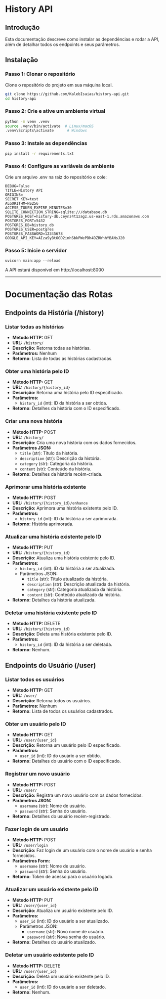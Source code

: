 # History API

## Introdução

Esta documentação descreve como instalar as dependências e rodar a API, além de detalhar todos os endpoints e seus parâmetros.

## Instalação

### Passo 1: Clonar o repositório

Clone o repositório do projeto em sua máquina local.

```bash
git clone https://github.com/KalebIsaias/history-api.git
cd history-api
```

### Passo 2: Crie e ative um ambiente virtual

```bash
python -m venv .venv
source .venv/bin/activate  # Linux/macOS
.venv\Scripts\activate      # Windows
```

### Passo 3: Instale as dependências

```bash
pip install -r requirements.txt
```

### Passo 4: Configure as variáveis de ambiente

Crie um arquivo .env na raiz do repositório e cole:

```
DEBUG=False
TITLE=History API
ORIGINS=
SECRET_KEY=test
ALGORITHM=HS256
ACCESS_TOKEN_EXPIRE_MINUTES=30
SQLITE_CONNECTION_STRING=sqlite:///database.db
POSTGRES_HOST=history-db.ceynz4t1zagz.us-east-1.rds.amazonaws.com
POSTGRES_PORT=5432
POSTGRES_DB=history_db
POSTGRES_USER=postgres
POSTGRES_PASSWORD=12345678
GOOGLE_API_KEY=AIzaSyBtOGD2imhSbkPWePDh4DZRWhhYBANsJ20
```

### Passo 5: Inicie o servidor

```
uvicorn main:app --reload
```

A API estará disponível em http://localhost:8000

---

# Documentação das Rotas

## Endpoints da História (/history)

### Listar todas as histórias

- **Método HTTP:** GET
- **URL:** `/history/`
- **Descrição:** Retorna todas as histórias.
- **Parâmetros:** Nenhum
- **Retorno:** Lista de todas as histórias cadastradas.

### Obter uma história pelo ID

- **Método HTTP:** GET
- **URL:** `/history/{history_id}`
- **Descrição:** Retorna uma história pelo ID especificado.
- **Parâmetros:** 
  - `history_id` (int): ID da história a ser obtida.
- **Retorno:** Detalhes da história com o ID especificado.

### Criar uma nova história

- **Método HTTP:** POST
- **URL:** `/history/`
- **Descrição:** Cria uma nova história com os dados fornecidos.
- **Parâmetros JSON:** 
  - `title` (str): Título da história.
  - `description` (str): Descrição da história.
  - `category` (str): Categoria da história.
  - `content` (str): Conteúdo da história.
- **Retorno:** Detalhes da história recém-criada.

### Aprimorar uma história existente

- **Método HTTP:** POST
- **URL:** `/history/{history_id}/enhance`
- **Descrição:** Aprimora uma história existente pelo ID.
- **Parâmetros:** 
  - `history_id` (int): ID da história a ser aprimorada.
- **Retorno:** História aprimorada.

### Atualizar uma história existente pelo ID

- **Método HTTP:** PUT
- **URL:** `/history/{history_id}`
- **Descrição:** Atualiza uma história existente pelo ID.
- **Parâmetros:** 
  - `history_id` (int): ID da história a ser atualizada.
  - Parâmetros JSON:
    - `title` (str): Título atualizado da história.
    - `description` (str): Descrição atualizada da história.
    - `category` (str): Categoria atualizada da história.
    - `content` (str): Conteúdo atualizado da história.
- **Retorno:** Detalhes da história atualizada.

### Deletar uma história existente pelo ID

- **Método HTTP:** DELETE
- **URL:** `/history/{history_id}`
- **Descrição:** Deleta uma história existente pelo ID.
- **Parâmetros:** 
  - `history_id` (int): ID da história a ser deletada.
- **Retorno:** Nenhum.

## Endpoints do Usuário (/user)

### Listar todos os usuários

- **Método HTTP:** GET
- **URL:** `/user/`
- **Descrição:** Retorna todos os usuários.
- **Parâmetros:** Nenhum
- **Retorno:** Lista de todos os usuários cadastrados.

### Obter um usuário pelo ID

- **Método HTTP:** GET
- **URL:** `/user/{user_id}`
- **Descrição:** Retorna um usuário pelo ID especificado.
- **Parâmetros:** 
  - `user_id` (int): ID do usuário a ser obtido.
- **Retorno:** Detalhes do usuário com o ID especificado.

### Registrar um novo usuário

- **Método HTTP:** POST
- **URL:** `/user/`
- **Descrição:** Registra um novo usuário com os dados fornecidos.
- **Parâmetros JSON:** 
  - `username` (str): Nome de usuário.
  - `password` (str): Senha do usuário.
- **Retorno:** Detalhes do usuário recém-registrado.

### Fazer login de um usuário

- **Método HTTP:** POST
- **URL:** `/user/login`
- **Descrição:** Faz login de um usuário com o nome de usuário e senha fornecidos.
- **Parâmetros Form:** 
  - `username` (str): Nome de usuário.
  - `password` (str): Senha do usuário.
- **Retorno:** Token de acesso para o usuário logado.

### Atualizar um usuário existente pelo ID

- **Método HTTP:** PUT
- **URL:** `/user/{user_id}`
- **Descrição:** Atualiza um usuário existente pelo ID.
- **Parâmetros:** 
  - `user_id` (int): ID do usuário a ser atualizado.
  - Parâmetros JSON:
    - `username` (str): Novo nome de usuário.
    - `password` (str): Nova senha do usuário.
- **Retorno:** Detalhes do usuário atualizado.

### Deletar um usuário existente pelo ID

- **Método HTTP:** DELETE
- **URL:** `/user/{user_id}`
- **Descrição:** Deleta um usuário existente pelo ID.
- **Parâmetros:** 
  - `user_id` (int): ID do usuário a ser deletado.
- **Retorno:** Nenhum.



